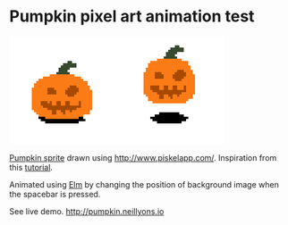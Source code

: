 # Pumpkin pixel art animation test

![](pumpkin.png)

[Pumpkin sprite](http://www.piskelapp.com/p/agxzfnBpc2tlbC1hcHByEwsSBlBpc2tlbBiAgICB5vDWCAw/view) drawn using http://www.piskelapp.com/. Inspiration from this [tutorial](https://www.youtube.com/watch?v=QVahJxsg0TY).

Animated using [Elm](http://elm-lang.org/) by changing the position of background image when the spacebar is pressed.

See live demo. http://pumpkin.neillyons.io